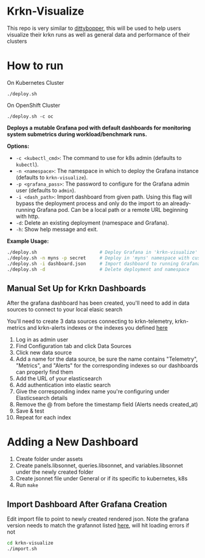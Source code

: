 # Krkn-Visualize

This repo is very similar to [dittybopper](https://github.com/cloud-bulldozer/performance-dashboards/tree/master), this will be used to help users visualize their krkn runs as well as general data and performance of their clusters

# How to run 

On Kubernetes Cluster
```
./deploy.sh
```

On OpenShift Cluster
```
./deploy.sh -c oc
```

**Deploys a mutable Grafana pod with default dashboards for monitoring system submetrics during workload/benchmark runs.**

**Options:**
- `-c <kubectl_cmd>`: The command to use for k8s admin (defaults to `kubectl`).
- `-n <namespace>`: The namespace in which to deploy the Grafana instance (defaults to `krkn-visualize`).
- `-p <grafana_pass>`: The password to configure for the Grafana admin user (defaults to `admin`).
- `-i <dash_path>`: Import dashboard from given path. Using this flag will bypass the deployment process and only do the import to an already-running Grafana pod. Can be a local path or a remote URL beginning with http.
- `-d`: Delete an existing deployment (namespace and Grafana).
- `-h`: Show help message and exit.

**Example Usage:**
```sh
./deploy.sh                       # Deploy Grafana in 'krkn-visualize' namespace with default password
./deploy.sh -n myns -p secret     # Deploy in 'myns' namespace with custom password
./deploy.sh -i dashboard.json     # Import dashboard to running Grafana
./deploy.sh -d                    # Delete deployment and namespace
```


## Manual Set Up for Krkn Dashboards
After the grafana dashboard has been created, you'll need to add in data sources to connect to your local elasic search 

You'll need to create 3 data sources connecting to krkn-telemetry, krkn-metrics and krkn-alerts indexes or the indexes you defined [here](https://github.com/krkn-chaos/krkn/blob/fff675f3dd7679a54e451fce7155371ee1a03474/config/config.yaml#L77-L79)
1. Log in as admin user
2. Find Configuration tab and click Data Sources
3. Click new data source
4. Add a name for the data source, be sure the name contains "Telemetry", "Metrics", and "Alerts" for the corresponding indexes so our dashboards can properly find them
5. Add the URL of your elasticsearch
6. Add authentication into elastic search
7. Give the corresponding index name you're configuring under Elasticsearch details
8. Remove the @ from before the timestamp field (Alerts needs created_at)
9. Save & test
10. Repeat for each index

# Adding a New Dashboard
1. Create folder under assets 
2. Create panels.libsonnet, queries.libsonnet, and variables.libsonnet under the newly created folder
3. Create jsonnet file under General or if its specific to kubernetes, k8s
4. Run `make`

## Import Dashboard After Grafana Creation
Edit import file to point to newly created rendered json. Note the grafana version needs to match the grafannot listed [here](https://github.com/krkn-chaos/visualize/blob/main/templates/jsonnetfile.lock.json#L18), will hit loading errors if not 
```sh
cd krkn-visualize
./import.sh

```